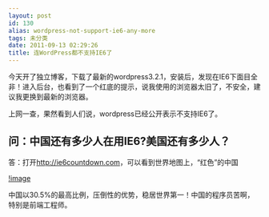 ```yaml
---
layout: post
id: 130
alias: wordpress-not-support-ie6-any-more
tags: 未分类
date: 2011-09-13 02:29:26
title: 连WordPress都不支持IE6了
---
```


今天开了独立博客，下载了最新的wordpress3.2.1，安装后，发现在IE6下面目全非！进入后台，也看到了一个红底的提示，说我使用的浏览器太旧了，不安全，建议我更换到最新的浏览器。

上网一查，果然看到人们说，wordpress已经公开表示不支持IE6了。

## 问：中国还有多少人在用IE6?美国还有多少人？

答：打开<http://ie6countdown.com>，可以看到世界地图上，“红色”的中国

[!image](/user_images/130-1.png) 

中国以30.5%的最高比例，压倒性的优势，稳居世界第一！中国的程序员苦啊，特别是前端工程师。

